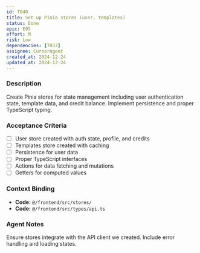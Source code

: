 ```yaml
---
id: T040
title: Set up Pinia stores (user, templates)
status: Done
epic: E05
effort: M
risk: Low
dependencies: [T037]
assignee: CursorAgent
created_at: 2024-12-24
updated_at: 2024-12-24
---
```


### Description

Create Pinia stores for state management including user authentication state, template data, and credit balance. Implement persistence and proper TypeScript typing.

### Acceptance Criteria

- [ ] User store created with auth state, profile, and credits
- [ ] Templates store created with caching
- [ ] Persistence for user data
- [ ] Proper TypeScript interfaces
- [ ] Actions for data fetching and mutations
- [ ] Getters for computed values

### Context Binding

- **Code:** `@/frontend/src/stores/`
- **Code:** `@/frontend/src/types/api.ts`

### Agent Notes

Ensure stores integrate with the API client we created. Include error handling and loading states. 
